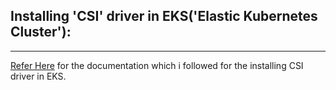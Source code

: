 ## Installing 'CSI' driver in EKS('Elastic Kubernetes Cluster'):
----------------------------------------------------------------
[Refer Here](https://www.stacksimplify.com/aws-eks/kubernetes-storage/create-kubernetes-storageclass-persistentvolumeclain-configmap-for-mysql-database/) for the documentation which i followed for the installing CSI driver in EKS.

